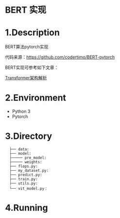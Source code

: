 # BERT 实现

# 1.Description

BERT算法pytorch实现

代码来源：https://github.com/codertimo/BERT-pytorch

BERT实现可参考如下文章：

[Transformer架构解析](https://wdndev.github.io/2023/05/25/Transformer/Transformer%E6%9E%B6%E6%9E%84%E8%A7%A3%E6%9E%90)

# 2.Environment

- Python 3
- Pytorch

# 3.Directory

```shell
  ├── data: 
  ├── model: 
  ├───── pre_model: 
  ├───── weights: 
  ├── flops.py: 
  ├── my_dataset.py: 
  ├── predict.py: 
  ├── train.py: 
  ├── utils.py: 
  └── vit_model.py：
```
# 4.Running




